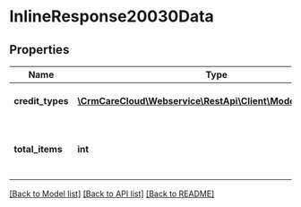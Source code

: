 # InlineResponse20030Data

## Properties
Name | Type | Description | Notes
------------ | ------------- | ------------- | -------------
**credit_types** | [**\CrmCareCloud\Webservice\RestApi\Client\Model\CreditType[]**](CreditType.md) | List of the credit types. | [optional] 
**total_items** | **int** | The number of all found credit types. | [optional] 

[[Back to Model list]](../../README.md#documentation-for-models) [[Back to API list]](../../README.md#documentation-for-api-endpoints) [[Back to README]](../../README.md)

